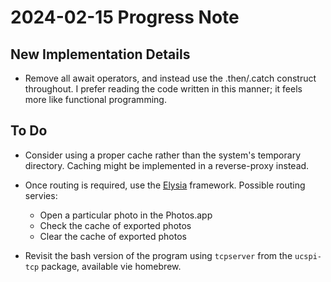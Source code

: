 # 2024-02-15 Progress Note

## New Implementation Details

- Remove all await operators, and instead use the .then/.catch construct
  throughout. I prefer reading the code written in this manner; it feels
  more like functional programming.

## To Do

- Consider using a proper cache rather than the system's temporary
  directory. Caching might be implemented in a reverse-proxy instead.

- Once routing is required, use the [Elysia](https://elysiajs.com/)
  framework. Possible routing servies:

  - Open a particular photo in the Photos.app
  - Check the cache of exported photos
  - Clear the cache of exported photos

- Revisit the bash version of the program using `tcpserver` from the
  `ucspi-tcp` package, available vie homebrew.
